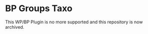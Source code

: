 BP Groups Taxo
==============

This WP/BP Plugin is no more supported and this repository is now archived.
